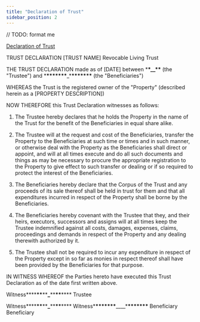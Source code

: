 ```yaml
---
title: "Declaration of Trust"
sidebar_position: 2
---
```


// TODO: format me

[Declaration of Trust](../papers/Declaration-of-trust.docx)

TRUST DECLARATION
[TRUST NAME] Revocable Living Trust

THE TRUST DECLARATION made as of [DATE] between \***\*\_\_\*\*** (the "Trustee") and \***\*\*\*\*\*\*\***\_\***\*\*\*\*\*\*\*** (the "Beneficiaries")

WHEREAS the Trust is the registered owner of the "Property" (described herein as a [PROPERTY DESCRIPTION])

NOW THEREFORE this Trust Declaration witnesses as follows:

1. The Trustee hereby declares that he holds the Property in the name of the Trust for the benefit of the Beneficiaries in equal share alike.

2. The Trustee will at the request and cost of the Beneficiaries, transfer the Property to the Beneficiaries at such time or times and in such manner, or otherwise deal with the Property as the Beneficiaries shall direct or appoint, and will at all times execute and do all such documents and things as may be necessary to procure the appropriate registration to the Property to give effect to such transfer or dealing or if so required to protect the interest of the Beneficiaries.

3. The Beneficiaries hereby declare that the Corpus of the Trust and any proceeds of its sale thereof shall be held in trust for them and that all expenditures incurred in respect of the Property shall be borne by the Beneficiaries.

4. The Beneficiaries hereby covenant with the Trustee that they, and their heirs, executors, successors and assigns will at all times keep the Trustee indemnified against all costs, damages, expenses, claims, proceedings and demands in respect of the Property and any dealing therewith authorized by it.

5. The Trustee shall not be required to incur any expenditure in respect of the Property except in so far as monies in respect thereof shall have been provided by the Beneficiaries for that purpose.

IN WITNESS WHEREOF the Parties hereto have executed this Trust Declaration as of the date first written above.

Witness**\*\***\*\***\*\***\_**\*\***\*\***\*\***
Trustee

Witness**\*\***\*\***\*\***\_**\*\***\*\***\*\*** Witness\***\*\*\*\*\*\*\***\_\_\_\_\***\*\*\*\*\*\*\***
Beneficiary Beneficiary
